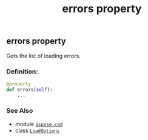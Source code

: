 ﻿---
title: errors property
second_title: Aspose.CAD for Python via .NET API References
description: 
type: docs
weight: 60
url: /aspose.cad/loadoptions/errors/
is_root: false
---

## errors property


Gets the list of loading errors.
### Definition:
```python
@property
def errors(self):
    ...
```

### See Also
* module [`aspose.cad`](../../)
* class [`LoadOptions`](/cad/python-net/aspose.cad/loadoptions)

